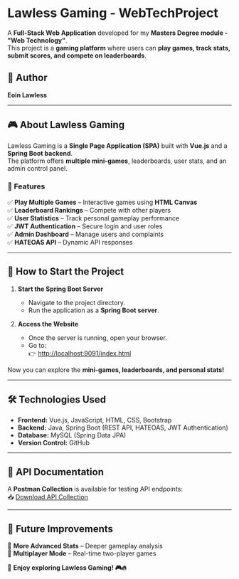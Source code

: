 # **Lawless Gaming - WebTechProject**  
A **Full-Stack Web Application** developed for my **Masters Degree module - "Web Technology"**.  
This project is a **gaming platform** where users can **play games, track stats, submit scores, and compete on leaderboards**.  

## **👤 Author**  
**Eoin Lawless**  

---

## **🎮 About Lawless Gaming**  
Lawless Gaming is a **Single Page Application (SPA)** built with **Vue.js** and a **Spring Boot backend**.  
The platform offers **multiple mini-games**, leaderboards, user stats, and an admin control panel.  

### **🌟 Features**  
✅ **Play Multiple Games** – Interactive games using **HTML Canvas**  
✅ **Leaderboard Rankings** – Compete with other players  
✅ **User Statistics** – Track personal gameplay performance  
✅ **JWT Authentication** – Secure login and user roles  
✅ **Admin Dashboard** – Manage users and complaints  
✅ **HATEOAS API** – Dynamic API responses  

---

## **📌 How to Start the Project**  
1. **Start the Spring Boot Server**  
   - Navigate to the project directory.  
   - Run the application as a **Spring Boot server**.  

2. **Access the Website**  
   - Once the server is running, open your browser.  
   - Go to:  
     👉 [http://localhost:9091/index.html](http://localhost:9091/index.html)  

Now you can explore the **mini-games, leaderboards, and personal stats!**  

---

## **🛠 Technologies Used**  
- **Frontend:** Vue.js, JavaScript, HTML, CSS, Bootstrap  
- **Backend:** Java, Spring Boot (REST API, HATEOAS, JWT Authentication)  
- **Database:** MySQL (Spring Data JPA)  
- **Version Control:** GitHub  

---

## **📂 API Documentation**  
A **Postman Collection** is available for testing API endpoints:  
📥 [Download API Collection](https://github.com/EoinieLawless/WebTechProject/tree/main/GamingSite_Postman_Collection)  

---

## **🚀 Future Improvements**  
🔹 **More Advanced Stats** – Deeper gameplay analysis  
🔹 **Multiplayer Mode** – Real-time two-player games   

🔹 **Enjoy exploring Lawless Gaming! 🎮🔥**  
